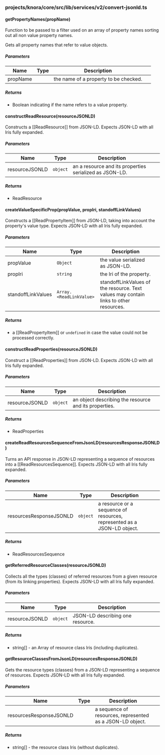 ### projects/knora/core/src/lib/services/v2/convert-jsonld.ts


#### getPropertyNames(propName) 

Function to be passed to a filter used on an array of property names
sorting out all non value property names.

Gets all property names that refer to value objects.




##### Parameters

| Name | Type | Description |  |
| ---- | ---- | ----------- | -------- |
| propName |  | the name of a property to be checked. | &nbsp; |




##### Returns


-  Boolean indicating if the name refers to a value property.



#### constructReadResource(resourceJSONLD) 

Constructs a [[ReadResource]] from JSON-LD.
Expects JSON-LD with all Iris fully expanded.




##### Parameters

| Name | Type | Description |  |
| ---- | ---- | ----------- | -------- |
| resourceJSONLD | `object`  | an a resource and its properties serialized as JSON-LD. | &nbsp; |




##### Returns


-  ReadResource



#### createValueSpecificProp(propValue, propIri, standoffLinkValues) 

Constructs a [[ReadPropertyItem]] from JSON-LD,
taking into account the property's value type.
Expects JSON-LD with all Iris fully expanded.




##### Parameters

| Name | Type | Description |  |
| ---- | ---- | ----------- | -------- |
| propValue | `Object`  | the value serialized as JSON-LD. | &nbsp; |
| propIri | `string`  | the Iri of the property. | &nbsp; |
| standoffLinkValues | `Array.<ReadLinkValue>`  | standoffLinkValues of the resource. Text values may contain links to other resources. | &nbsp; |




##### Returns


-  a [[ReadPropertyItem]] or `undefined` in case the value could not be processed correctly.



#### constructReadProperties(resourceJSONLD) 

Construct a [[ReadProperties]] from JSON-LD.
Expects JSON-LD with all Iris fully expanded.




##### Parameters

| Name | Type | Description |  |
| ---- | ---- | ----------- | -------- |
| resourceJSONLD | `object`  | an object describing the resource and its properties. | &nbsp; |




##### Returns


-  ReadProperties



#### createReadResourcesSequenceFromJsonLD(resourcesResponseJSONLD) 

Turns an API response in JSON-LD representing a sequence of resources into a [[ReadResourcesSequence]].
Expects JSON-LD with all Iris fully expanded.




##### Parameters

| Name | Type | Description |  |
| ---- | ---- | ----------- | -------- |
| resourcesResponseJSONLD | `object`  | a resource or a sequence of resources, represented as a JSON-LD object. | &nbsp; |




##### Returns


-  ReadResourcesSequence



#### getReferredResourceClasses(resourceJSONLD) 

Collects all the types (classes) of referred resources from a given resource (from its linking properties).
Expects JSON-LD with all Iris fully expanded.




##### Parameters

| Name | Type | Description |  |
| ---- | ---- | ----------- | -------- |
| resourceJSONLD | `object`  | JSON-LD describing one resource. | &nbsp; |




##### Returns


-  string[] - an Array of resource class Iris (including duplicates).



#### getResourceClassesFromJsonLD(resourcesResponseJSONLD) 

Gets the resource types (classes) from a JSON-LD representing a sequence of resources.
Expects JSON-LD with all Iris fully expanded.




##### Parameters

| Name | Type | Description |  |
| ---- | ---- | ----------- | -------- |
| resourcesResponseJSONLD |  | a sequence of resources, represented as a JSON-LD object. | &nbsp; |




##### Returns


-  string[] - the resource class Iris (without duplicates).





